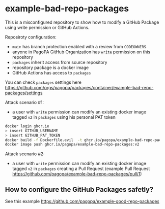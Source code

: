 # example-bad-repo-packages

This is a misconfigured repository to show how to modify a GitHub Package using write permission or GitHub Actions.

Reposiroty configuration:
- `main` has branch protection enabled with a review from `CODEOWNERS`
- anyone in PagoPA GitHub Organization has `write` permission on this repository
- `packages` inherit access from source repository
- repository package is a docker image
- GitHub Actions has access to `packages`

You can check `packages` settings here https://github.com/orgs/pagopa/packages/container/example-bad-repo-packages/settings

Attack scenario #1:
- a user with `write` permission can modify an existing docker image tagged `v2` in `packages` using his personal PAT token

```sh
docker login ghcr.io
> insert GITHUB_USERNAME
> insert GITHUB_PAT_TOKEN
docker build -f Dockerfile.evil  -t ghcr.io/pagopa/example-bad-repo-packages:v2 .
docker image push ghcr.io/pagopa/example-bad-repo-packages:v2
```

Attack scenario #2:
- a user with `write` permission can modify an existing docker image tagged `v2` in `packages` creating a Pull Request (example Pull Request https://github.com/pagopa/example-bad-repo-packages/pull/1)

## How to configure the GitHub Packages safetly?

See this example https://github.com/pagopa/example-good-repo-packages
